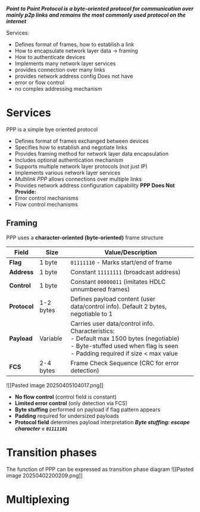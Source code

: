 ***Point to Point Protocol is a byte-oriented protocol for communication over mainly p2p links and remains the most commonly used protocol on the internet***

Services:
- Defines format of frames, how to establish a link
- How to encapsulate network layer data → framing
- How to authenticate devices
- Implements many network layer services
- provides connection over many links
- provides network address config
 Does not have
- error or flow control
- no complex addressing mechanism
# Services
PPP is a simple bye oriented protocol
- Defines format of frames exchanged between devices
- Specifies how to establish and negotiate links
- Provides framing method for network layer data encapsulation
- Includes optional authentication mechanism
- Supports multiple network layer protocols (not just IP)
- Implements various network layer services
- *Multilink PPP* allows connections over multiple links
- Provides network address configuration capability
**PPP Does Not Provide:**
- Error control mechanisms
- Flow control mechanisms
## Framing
PPP uses a **character-oriented (byte-oriented)** frame structure

| Field        | Size      | Value/Description                                                                                                                                                            |
| ------------ | --------- | ---------------------------------------------------------------------------------------------------------------------------------------------------------------------------- |
| **Flag**     | 1 byte    | `01111110` - Marks start/end of frame                                                                                                                                        |
| **Address**  | 1 byte    | Constant `11111111` (broadcast address)                                                                                                                                      |
| **Control**  | 1 byte    | Constant `00000011` (imitates HDLC unnumbered frames)                                                                                                                        |
| **Protocol** | 1-2 bytes | Defines payload content (user data/control info). Default 2 bytes, negotiable to 1                                                                                           |
| **Payload**  | Variable  | Carries user data/control info. Characteristics:<br>- Default max 1500 bytes (negotiable)<br>- Byte-stuffed used when flag is seen<br>- Padding required if size < max value |
| **FCS**      | 2-4 bytes | Frame Check Sequence (CRC for error detection)                                                                                                                               |
![[Pasted image 20250405104017.png]]
- **No flow control** (control field is constant)
- **Limited error control** (only detection via FCS)
- **Byte stuffing** performed on payload if flag pattern appears
- **Padding** required for undersized payloads
- **Protocol field** determines payload interpretation
***Byte stuffing: escape character = `01111101`***

# Transition phases
The function of PPP can be expressed as transition phase diagram
![[Pasted image 20250402200209.png]]

# Multiplexing
